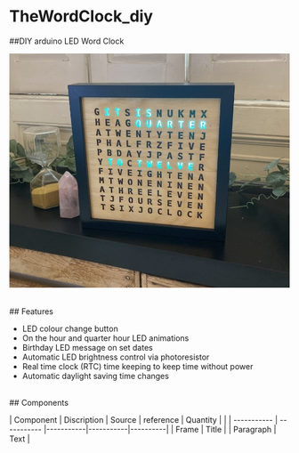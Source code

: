 # TheWordClock_diy
##DIY arduino LED Word Clock

![Alt text](img/WordClock2.jpg?raw=true "Title")


<br/>
## Features

* LED colour change button
* On the hour and quarter hour LED animations 
* Birthday LED message on set dates
* Automatic LED brightness control via photoresistor
* Real time clock (RTC) time keeping to keep time without power
* Automatic daylight saving time changes

<br/>
## Components

| Component   | Discription | Source    | reference | Quantity |
|
| ----------- | ----------- |-----------|-----------|----------|
| Frame       | Title       |
| Paragraph   | Text        |

